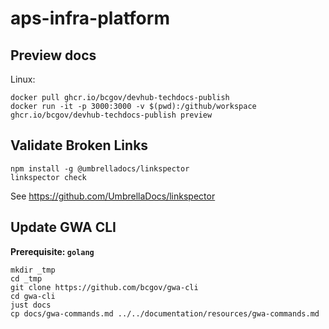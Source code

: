 # aps-infra-platform

## Preview docs

Linux:
```
docker pull ghcr.io/bcgov/devhub-techdocs-publish
docker run -it -p 3000:3000 -v $(pwd):/github/workspace ghcr.io/bcgov/devhub-techdocs-publish preview
```

## Validate Broken Links

```
npm install -g @umbrelladocs/linkspector
linkspector check
```

See https://github.com/UmbrellaDocs/linkspector

## Update GWA CLI

**Prerequisite: `golang`**

```
mkdir _tmp
cd _tmp
git clone https://github.com/bcgov/gwa-cli
cd gwa-cli
just docs
cp docs/gwa-commands.md ../../documentation/resources/gwa-commands.md
```
